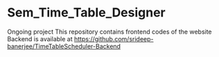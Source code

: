# Sem_Time_Table_Designer
Ongoing project
This repository contains frontend codes of the website
Backend is available at https://github.com/srideep-banerjee/TimeTableScheduler-Backend
